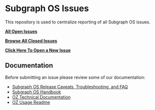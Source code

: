 # Subgraph OS Issues

This repository is used to centralize reporting of all Subgraph OS issues.

**[All Open Issues](https://github.com/subgraph/subgraph-os-issues/issues)**

**[Browse All Closed Issues](https://github.com/subgraph/subgraph-os-issues/issues?q=is%3Aissue+is%3Aclosed)**

**[Click Here To Open a New Issue](https://github.com/subgraph/subgraph-os-issues/issues/new)**

## Documentation

Before submitting an issue please review some of our documentation:

* [Subgraph OS Release Caveats, Troubleshooting, and FAQ](https://subgraph.com/sgos/download/notes/)
* [Subgraph OS Handbook](https://github.com/subgraph/sgos_handbook)
* [OZ Technical Documentation](https://github.com/subgraph/oz/wiki/Oz-Technical-Details)
* [OZ Usage Readme](https://github.com/subgraph/oz/blob/master/README.mdwn)
